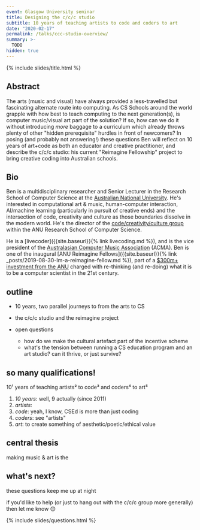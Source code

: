```yaml
---
event: Glasgow University seminar
title: Designing the c/c/c studio
subtitle: 10 years of teaching artists to code and coders to art
date: "2020-02-17"
permalink: /talks/ccc-studio-overview/
summary: >-
  TODO
hidden: true
---
```


{% include slides/title.html %}

## Abstract

The arts (music and visual) have always provided a less-travelled but
fascinating alternate route into computing. As CS Schools around the world
grapple with how best to teach computing to the next generation(s), is computer
music/visual art part of the solution? If so, how can we do it without
introducing _more_ baggage to a curriculum which already throws plenty of other
"hidden prerequisite" hurdles in front of newcomers? In posing (and probably not
answering!) these questions Ben will reflect on 10 years of art+code as both an
educator and creative practitioner, and describe the c/c/c studio: his current
"Reimagine Fellowship" project to bring creative coding into Australian schools.

## Bio

Ben is a multidisciplinary researcher and Senior Lecturer in the Research School
of Computer Science at the [Australian National
University](https://cecs.anu.edu.au/people/ben-swift). He's interested in
computational art & music, human-computer interaction, AI/machine learning
(particularly in pursuit of creative ends) and the intersection of code,
creativity and culture as those boundaries dissolve in the modern world. He's
the director of the [code/creativity/culture
group](https://cs.anu.edu.au/code-creativity-culture/) within the ANU Research
School of Computer Science.

He is a [livecoder]({{site.baseurl}}{% link livecoding.md %}), and is the vice
president of the [Australasian Computer Music
Association](https://computermusic.org.au) (ACMA). Ben is one of the inaugural
[ANU Reimagine Fellows]({{site.baseurl}}{% link
_posts/2019-08-30-Im-a-reimagine-fellow.md %}), part of a [$300m+ investment
from the ANU](https://cecs.anu.edu.au/reimagine) charged with re-thinking (and
re-doing) what it is to be a computer scientist in the 21st century.

## outline

- 10 years, two parallel journeys to from the arts to CS

- the c/c/c studio and the reimagine project

- open questions
  - how do we make the cultural artefact part of the incentive scheme
  - what's the tension between running a CS education program and an art studio? can it thrive, or just survive?

## so many qualifications!

10¹ years of teaching artists² to code³ and coders⁴ to art⁵

1. _10 years_: well, 9 actually (since 2011)
2. _artists_: 
3. _code_: yeah, I know, CSEd is more than just coding
4. _coders_: see "artists"
5. _art_: to create something of aesthetic/poetic/ethical value

## central thesis

making music & art is the

## what's next?

these questions keep me up at night

if you'd like to help (or just to hang out with the c/c/c group more generally)
then let me know 😊

{% include slides/questions.html %}

